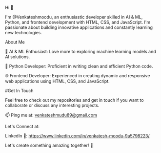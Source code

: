  Hi 👋
 
I'm @Venkateshmoodu, an enthusiastic developer skilled in AI & ML, Python, and frontend development with HTML, CSS, and JavaScript.
I'm passionate about building innovative applications and constantly learning new technologies.

About Me

🌟 AI & ML Enthusiast: Love more to exploring machine learning models and AI solutions.

🐍 Python Developer: Proficient in writing clean and efficient Python code.

🌐 Frontend Developer: Experienced in creating dynamic and responsive web applications using HTML, CSS, and JavaScript.


#Get In Touch


Feel free to check out my repositories and get in touch if you want to collaborate or discuss any interesting projects.

📫 Ping me at: venkateshmudu89@gmail.com

Let's Connect at:

LinkedIn 🔗: https://www.linkedin.com/in/venkatesh-moodu-9a5798223/

Let's create something amazing together! 🚀
